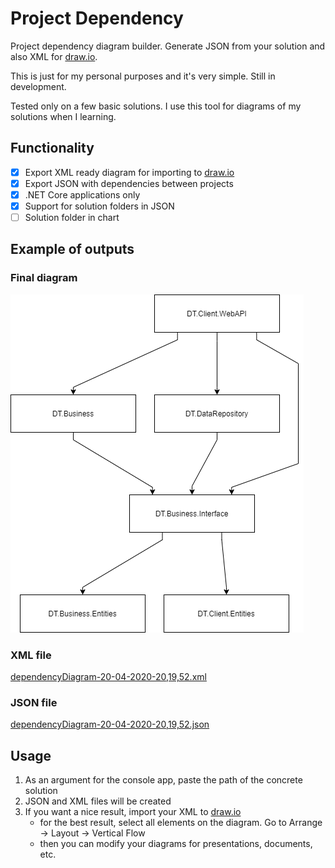 # Project Dependency
Project dependency diagram builder. Generate JSON from your solution and also XML for [draw.io](https://app.diagrams.net/).

This is just for my personal purposes and it's very simple. Still in development. 

Tested only on a few basic solutions. I use this tool for diagrams of my solutions when I learning.

## Functionality
- [x] Export XML ready diagram for importing to [draw.io](https://app.diagrams.net/)
- [x] Export JSON with dependencies between projects
- [x] .NET Core applications only
- [x] Support for solution folders in JSON
- [ ] Solution folder in chart

## Example of outputs
### Final diagram
![Dependency diagram](https://github.com/DominikTher/ProjectDependency/blob/master/docs/dependencyDiagram-20-04-2020-20%2C19%2C52.png)

### XML file
[dependencyDiagram-20-04-2020-20,19,52.xml](https://github.com/DominikTher/ProjectDependency/blob/master/docs/dependencyDiagram-20-04-2020-20%2C19%2C52.xml)
### JSON file
[dependencyDiagram-20-04-2020-20,19,52.json](https://github.com/DominikTher/ProjectDependency/blob/master/docs/dependencyDiagram-20-04-2020-20%2C19%2C52.json)

## Usage
1. As an argument for the console app, paste the path of the concrete solution
2. JSON and XML files will be created
3. If you want a nice result, import your XML to [draw.io](https://app.diagrams.net/)
    - for the best result, select all elements on the diagram. Go to Arrange -> Layout -> Vertical Flow
    - then you can modify your diagrams for presentations, documents, etc.
